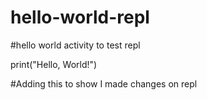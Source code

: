 # hello-world-repl
#hello world activity to test repl

print("Hello, World!")

#Adding this to show I made changes on repl